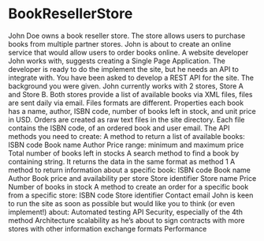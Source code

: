 # BookResellerStore
John Doe owns a book reseller store. The store allows users to purchase books from multiple partner stores. John is about to create an online service that would allow users to order books online. A website developer John works with, suggests creating a Single Page Application. The developer is ready to do the implement the site, but he needs an API to integrate with. You have been asked to develop a REST API for the site. The background you were given. John currently works with 2 stores, Store A and Store B. Both stores provide a list of available books via XML files, files are sent daily via email. Files formats are different. Properties each book has a name, author, ISBN code, number of books left in stock, and unit price in USD. Orders are created as raw text files in the site directory. Each file contains the ISBN code, of an ordered book and user email. The API methods you need to create: A method to return a list of available books: ISBN code Book name Author Price range: minimum and maximum price Total number of books left in stocks A search method to find a book by containing string. It returns the data in the same format as method 1 A method to return information about a specific book: ISBN code Book name Author Book price and availability per store Store identifier Store name Price Number of books in stock A method to create an order for a specific book from a specific store: ISBN code Store identifier Contact email John is keen to run the site as soon as possible but would like you to think (or even implement!) about: Automated testing API Security, especially of the 4th method Architecture scalability as he’s about to sign contracts with more stores with other information exchange formats Performance 

